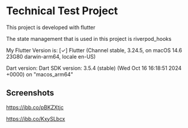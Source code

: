 
# Technical Test Project

This project is developed with flutter 

The state management that is used in this project is riverpod_hooks

My Flutter Version is: [✓] Flutter (Channel stable, 3.24.5, on macOS 14.6 23G80 darwin-arm64, locale en-US)

Dart version: Dart SDK version: 3.5.4 (stable) (Wed Oct 16 16:18:51 2024 +0000) on "macos_arm64"


## Screenshots



https://ibb.co/pBKZXtjc

https://ibb.co/KxySLbcx